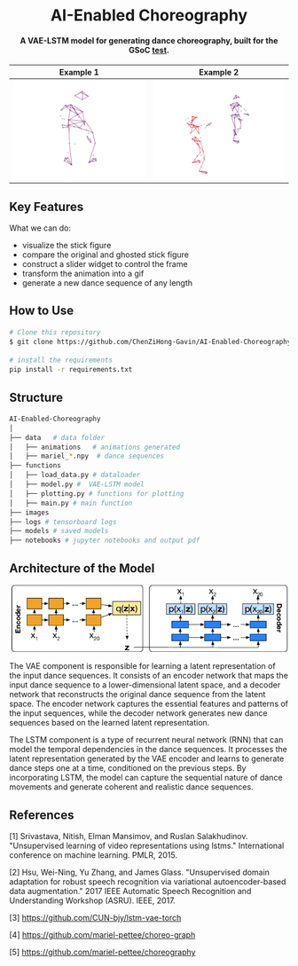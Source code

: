 
<h1 align="center">
  AI-Enabled Choreography
  <br>
</h1>

<h4 align="center">
A VAE-LSTM model for generating dance choreography, built for the GSoC
<a href="https://docs.google.com/document/d/18yE220TOWpXUddu8lRX2KDuuJUgDyL9PItDjxOjJkCI/edit" target="_blank">test</a>.</h4>

| Example 1                            | Example 2                            |
| ----------------------------------- | ----------------------------------- |
| ![animation-example](images/animation-example-1.gif) | ![animation-example](images/animation-example-2.gif) |

## Key Features

What we can do:

* visualize the stick figure
* compare the original and ghosted stick figure
* construct a slider widget to control the frame
* transform the animation into a gif
* generate a new dance sequence of any length

## How to Use

```bash
# Clone this repository
$ git clone https://github.com/ChenZiHong-Gavin/AI-Enabled-Choreography

# install the requirements
pip install -r requirements.txt
```

## Structure
    
```bash
AI-Enabled-Choreography
│
├── data   # data folder
│   ├── animations   # animations generated
│   ├── mariel_*.npy  # dance sequences
├── functions
│   ├── load_data.py # dataloader
│   ├── model.py #  VAE-LSTM model
│   ├── plotting.py # functions for plotting
│   ├── main.py # main function
├── images
├── logs # tensorboard logs
├── models # saved models
├── notebooks # jupyter notebooks and output pdf

```

## Architecture of the Model

![vae-lstm](images/LSTM-VAE-architecture.png)

The VAE component is responsible for learning a latent representation of the input dance sequences. It consists of an encoder network that maps the input dance sequence to a lower-dimensional latent space, and a decoder network that reconstructs the original dance sequence from the latent space. The encoder network captures the essential features and patterns of the input sequences, while the decoder network generates new dance sequences based on the learned latent representation.

The LSTM component is a type of recurrent neural network (RNN) that can model the temporal dependencies in the dance sequences. It processes the latent representation generated by the VAE encoder and learns to generate dance steps one at a time, conditioned on the previous steps. By incorporating LSTM, the model can capture the sequential nature of dance movements and generate coherent and realistic dance sequences.

## References

[1] Srivastava, Nitish, Elman Mansimov, and Ruslan Salakhudinov. "Unsupervised learning of video representations using lstms." International conference on machine learning. PMLR, 2015.

[2] Hsu, Wei-Ning, Yu Zhang, and James Glass. "Unsupervised domain adaptation for robust speech recognition via variational autoencoder-based data augmentation." 2017 IEEE Automatic Speech Recognition and Understanding Workshop (ASRU). IEEE, 2017.

[3] https://github.com/CUN-bjy/lstm-vae-torch

[4] https://github.com/mariel-pettee/choreo-graph

[5] https://github.com/mariel-pettee/choreography



